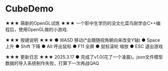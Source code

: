 # CubeDemo
★★★ 萌新的OpenGL试炼 ★★★
    一个职中生学历的没文化菜鸟刚学会C++编程后，使用OpenGL做的小游戏.

★★★ 按键说明 ★★★
    ● WASD 移动(*会跟随视角朝向来改变Y轴)
    ● Space 上升
    ● Shift 下降
    ● Alt 呼出鼠标
    ● F11 全屏
    ● 鼠标滚轮 缩放
    ● ESC 退出游戏

★★★ 更新日志 ★★★
2025.3.17
    ● 完成了v1.0(花了一个凌晨)。json文件模型数据的导入系统制作失败，打算下一次再战QAQ
